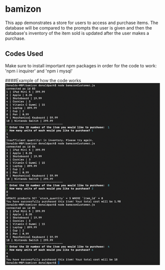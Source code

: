 # bamizon

This app demonstrates a store for users to access and purchase items. The database will be compared to the prompts the user is given and then the database's inventory of the item sold is updated after the user makes a purchase.

## Codes Used
Make sure to install important npm packages in order for the code to work: 'npm i inquirer' and 'npm i mysql'

####Example of how the code works
![App Example](./images/example.png)